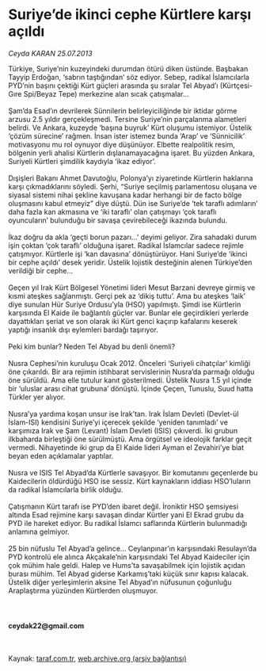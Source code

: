 # Suriye’de ikinci cephe Kürtlere karşı açıldı

*Ceyda KARAN 25.07.2013*

<div class="yazi">Türkiye, Suriye’nin kuzeyindeki durumdan ötürü diken üstünde. Başbakan Tayyip Erdoğan, ‘sabrın taştığından’ söz ediyor. Sebep, radikal İslamcılarla PYD’nin başını çektiği Kürt güçleri arasında şu sıralar Tel Abyad’ı (Kürtçesi-Gıre Spi/Beyaz Tepe) merkezine alan sıcak çatışmalar...<br/><br/>Şam’da Esad’ın devrilerek Sünnilerin belirleyiciliğinde bir iktidar görme arzusu 2.5 yıldır gerçekleşmedi. Tersine Suriye’nin parçalanma alametleri belirdi. Ve Ankara, kuzeyde ‘başına buyruk’ Kürt oluşumu istemiyor. Üstelik ‘çözüm sürecine’ rağmen. İnsan ister istemez bunda ‘Arap’ ve ‘Sünnicilik’ motivasyonu mu rol oynuyor diye düşünüyor. Elbette realpolitik resim, bölgenin yerli ahalisi Kürtlerin dışlanamayacağına işaret. Bu yüzden Ankara, Suriyeli Kürtleri şimdilik kaydıyla ‘ikaz ediyor’.<br/><br/>Dışişleri Bakanı Ahmet Davutoğlu, Polonya’yı ziyaretinde Kürtlerin haklarına karşı çıkmadıklarını söyledi. Şerhi, “Suriye seçilmiş parlamentosu oluşana ve siyasal sistemi nihai şekline kavuşana kadar herhangi bir de facto bölge oluşmasını kabul etmeyiz” diye düştü. Dün ise Suriye’de ‘tek taraflı adımların’ daha fazla kan akmasına ve ‘iki taraflı’ olan çatışmayı ‘çok taraflı oyuncuların’ bulunduğu bir savaşa çevirebileceği ikazında bulundu.<br/><br/>İkaz doğru da akla ‘geçti borun pazarı...’ deyimi geliyor. Zira sahadaki durum işin çoktan ‘çok taraflı’ olduğuna işaret. Radikal İslamcılar sadece rejimle çatışmıyor. Kürtlerle işi ‘kan davasına’ dönüştürüyor. Hani Suriye’de ‘ikinci bir cephe açıldı’ desek yeridir. Üstelik lojistik desteğinin alenen Türkiye’den verildiği bir cephe...<br/><br/>Geçen yıl Irak Kürt Bölgesel Yönetimi lideri Mesut Barzani devreye girmiş ve kısmi ateşkes sağlanmıştı. Gerçi pek az ‘dikiş tuttu’. Ama bu ateşkes ‘laik’ diye sunulan Hür Suriye Ordusu’yla (HSO) yapılmıştı. Şimdi ise Kürtlerin karşısında El Kaide ile bağlantılı güçler var. Bunlar ele geçirdikleri yerlerde dayattıkları şeriat ve son olarak iki Kürt genci kaçırıp kafalarını keserek yaptığı insanlık dışı eylemleri bardağı taşırıyor.<br/><br/>Peki kim bunlar? Neden Tel Abyad bu denli önemli?<br/><br/>Nusra Cephesi’nin kuruluşu Ocak 2012. Önceleri ‘Suriyeli cihatçılar’ kimliği öne çıkarıldı. Bir ara rejimin istihbarat servislerinin Nusra’da parmağı olduğu öne sürüldü. Ama elle tutulur kanıt gösterilmedi. Üstelik Nusra 1.5 yıl içinde bir ‘uluslar arası cihat grubuna’ dönüştü. İçinde Çeçen, Tunuslu, Suud hatta Türkler yer alıyor.<br/><br/>Nusra’ya yardıma koşan unsur ise Irak’tan. Irak İslam Devleti (Devlet-ül İslam-ISI) kendisini Suriye’yi içerecek şekilde ‘yeniden tanımladı’ ve karşımıza Irak ve Şam (Levant) İslam Devleti (ISIS) çıkıverdi. İki grubun ilkbaharda birleştiği öne sürülmüştü. Ama örgütsel ve ideolojik farklar geçit vermedi. Nihayetinde iki grup da El Kaide lideri Ayman el Zevahiri’ye biat beyan eden açıklamalar yaptılar.<br/><br/>Nusra ve ISIS Tel Abyad’da Kürtlerle savaşıyor. Bir komutanını geçenlerde bu Kaidecilerin öldürdüğü HSO ise sessiz. Kürt kaynakların iddiası HSO’luların da radikal İslamcılarla birlik olduğu.<br/><br/>Çatışmanın Kürt tarafı ise PYD’den ibaret değil. İroniktir HSO şemsiyesi altında Esad rejimine karşı savaşan dindar Kürtler yani El Ekrad grubu da PYD ile hareket ediyor. Bu radikal İslamcı saflarında Kürtlerin bulunmadığı anlamına gelmiyor.<br/><br/>25 bin nüfuslu Tel Abyad’a gelince... Ceylanpınar’ın karşısındaki Resulayn’da PYD kontrolü ele alınca Akçakale’nin karşısındaki Tel Abyad Kaideciler için çok mühim hale geldi. Halep ve Hums’ta savaşabilmek için lojistik açıdan burası mühim. Tel Abyad giderse Karkamış’taki küçük sınır kapısı kalacak. Üstelik diğer yerleşimlerin aksine Tel Abyad’ın nüfusunun çoğunluğu Araplaştırma yüzünden Kürtlerden oluşmuyor.<br/><br/><br/><h4>ceydak22@gmail.com</h4><br/>
</div>

Kaynak: [taraf.com.tr](http://www.taraf.com.tr:80/ceyda-karan-2/makale-suriye-de-ikinci-cephe-kurtlere-karsi-acildi.htm), [web.archive.org (arşiv bağlantısı)](http://web.archive.org/web/20130730031946/http://www.taraf.com.tr:80/ceyda-karan-2/makale-suriye-de-ikinci-cephe-kurtlere-karsi-acildi.htm)
